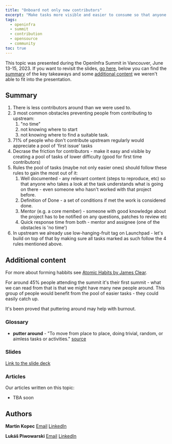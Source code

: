 ```yaml
---
title: "Onboard not only new contributors"
excerpt: "Make tasks more visible and easier to consume so that anyone can work on them."
tags:
  - openinfra
  - summit
  - contribution
  - opensource
  - community
toc: true
---
```


This topic was presented during the OpenInfra Summit in Vancouver, June 13-15, 2023.
If you want to revisit the slides, [go here](#slides), below you can find the [summary](#summary) of the key takeaways and some [additional content](#additional-content) we weren't able to fit into the presentation.

## Summary
1. There is less contributors around than we were used to.
2. 3 most common obstacles preventing people from contributing to upstream:
    1. "no time"
    2. not knowing where to start
    3. not knowing where to find a suitable task.
3. 71% of people who don't contribute upstream regularly would appreciate a pool of 'first issue' tasks
4. Decrase the friction for contributors - make it easy and visible by creating a pool of tasks of lower difficulty (good for first time contributors)
5. Rules the pool of tasks (maybe not only easier ones) should follow these rules to gain the most out of it:
    1. Well documented - any relevant content (steps to reproduce, etc) so that anyone who takes a look at the task understands what is going on there - even someone who hasn't worked with that project before.
    2. Definition of Done - a set of conditions if met the work is considered done.
    3. Mentor (e.g. a core member) - someone with good knowledge about the project has to be notified on any questions, patches to review etc
    4. Quick response time from both - mentor and assignee (one of the obstacles is 'no time')
6. In upstream we already use low-hanging-fruit tag on Launchpad - let's build on top of that by making sure all tasks marked as such follow the 4 rules mentioned above.

## Additional content

For more about forming habbits see [Atomic Habits by James Clear](https://jamesclear.com/atomic-habits-summary).

For around 45% people attending the summit it's their first summit - what we can read from that is that we might have many new people around. This group of people would benefit from the pool of easier tasks - they could easily catch up.

It's been proved that puttering around may help with burnout.

### Glossary
- **putter around** - "To move from place to place, doing trivial, random, or aimless tasks or activities." [source](https://idioms.thefreedictionary.com/putter+around)

### Slides
[Link to the slide deck](https://github.com/kopecmartin/kopecmartin.github.io/blob/master/_posts/files/OpenInfra%20Summit%20-%20Onboard%20Not%20Only%20New%20Contributors%20(2023-06-13).pdf)

### Articles
Our articles written on this topic:
- TBA soon

## Authors
**Martin Kopec**
[Email](mailto:mkopec@redhat.com)
[LinkedIn](https://www.linkedin.com/in/martin-kopec-07b29096/)

**Lukáš Piwowarski**
[Email](mailto:lpiwowar@redhat.com)
[LinkedIn](https://www.linkedin.com/in/luk%C3%A1%C5%A1-p-02b235a6/)
